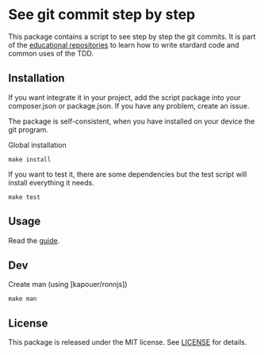 # See git commit step by step

This package contains a script to see step by step the git commits.
It is part of the [educational repositories](https://github.com/pandle/materials) to learn how to write stardard code and common uses of the TDD.

## Installation

If you want integrate it in your project, add the script package into your composer.json or package.json. If you have any problem, create an issue.

The package is self-consistent, when you have installed on your device the git program.

Global installation

    make install

If you want to test it, there are some dependencies but the test script will install everything it needs.

    make test

## Usage

Read the [guide](see-steps.1.md).

## Dev

Create man (using [kapouer/ronnjs])

    make man

## License

This package is released under the MIT license.  See [LICENSE](LICENSE) for details.

